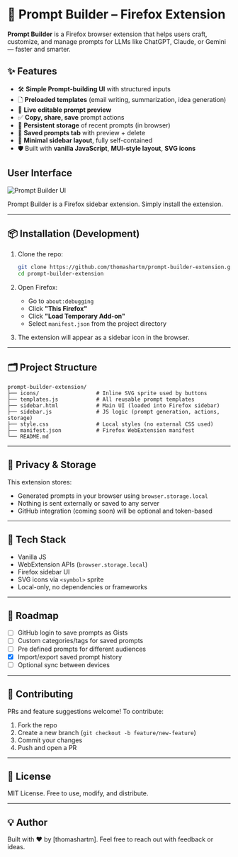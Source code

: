 # 🧠 Prompt Builder – Firefox Extension

**Prompt Builder** is a Firefox browser extension that helps users craft, customize, and manage prompts for LLMs like ChatGPT, Claude, or Gemini — faster and smarter.

## ✨ Features

- 🛠 **Simple Prompt-building UI** with structured inputs
- 🗋 **Preloaded templates** (email writing, summarization, idea generation)
- 🧠 **Live editable prompt preview**
- ✅ **Copy, share, save** prompt actions
- 📅 **Persistent storage** of recent prompts (in browser)
- 📂 **Saved prompts tab** with preview + delete
- 📌 **Minimal sidebar layout**, fully self-contained
- 🛡 Built with **vanilla JavaScript**, **MUI-style layout**, **SVG icons**

## User Interface  

![Prompt Builder UI](https://github.com/user-attachments/assets/c15b67eb-bd09-4977-a333-7841b3287e0f)

Prompt Builder is a Firefox sidebar extension. Simply install the extension.

---

## 📦 Installation (Development)

1. Clone the repo:
   ```bash
   git clone https://github.com/thomashartm/prompt-builder-extension.git
   cd prompt-builder-extension
   ```

2. Open Firefox:
   - Go to `about:debugging`
   - Click **"This Firefox"**
   - Click **"Load Temporary Add-on"**
   - Select `manifest.json` from the project directory

3. The extension will appear as a sidebar icon in the browser.

---

## 🗂 Project Structure

```
prompt-builder-extension/
├── icons/                  # Inline SVG sprite used by buttons
├── templates.js            # All reusable prompt templates
├── sidebar.html            # Main UI (loaded into Firefox sidebar)
├── sidebar.js              # JS logic (prompt generation, actions, storage)
├── style.css               # Local styles (no external CSS used)
├── manifest.json           # Firefox WebExtension manifest
└── README.md
```

---

## 🔐 Privacy & Storage

This extension stores:
- Generated prompts in your browser using `browser.storage.local`
- Nothing is sent externally or saved to any server
- GitHub integration (coming soon) will be optional and token-based

---

## 🔧 Tech Stack

- Vanilla JS
- WebExtension APIs (`browser.storage.local`)
- Firefox sidebar UI
- SVG icons via `<symbol>` sprite
- Local-only, no dependencies or frameworks

---

## 📌 Roadmap

- [ ] GitHub login to save prompts as Gists
- [ ] Custom categories/tags for saved prompts
- [ ] Pre defined prompts for different audiences
- [x] Import/export saved prompt history
- [ ] Optional sync between devices

---

## 🤝 Contributing

PRs and feature suggestions welcome!
To contribute:
1. Fork the repo
2. Create a new branch (`git checkout -b feature/new-feature`)
3. Commit your changes
4. Push and open a PR

---

## 📄 License

MIT License. Free to use, modify, and distribute.

---

## 💡 Author

Built with ❤️ by [thomashartm].
Feel free to reach out with feedback or ideas.
